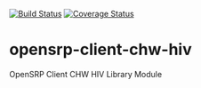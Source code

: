 [![Build Status](https://travis-ci.org/OpenSRP/opensrp-client-chw-hiv.svg?branch=master)](https://travis-ci.org/OpenSRP/opensrp-client-chw-hiv) [![Coverage Status](https://coveralls.io/repos/github/OpenSRP/opensrp-client-chw-referral/badge.svg?branch=master)](https://coveralls.io/github/OpenSRP/opensrp-client-chw-hiv?branch=master)

# opensrp-client-chw-hiv
OpenSRP Client CHW HIV Library Module

